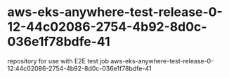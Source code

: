 # aws-eks-anywhere-test-release-0-12-44c02086-2754-4b92-8d0c-036e1f78bdfe-41
repository for use with E2E test job aws-eks-anywhere-test-release-0-12:44c02086-2754-4b92-8d0c-036e1f78bdfe-41
